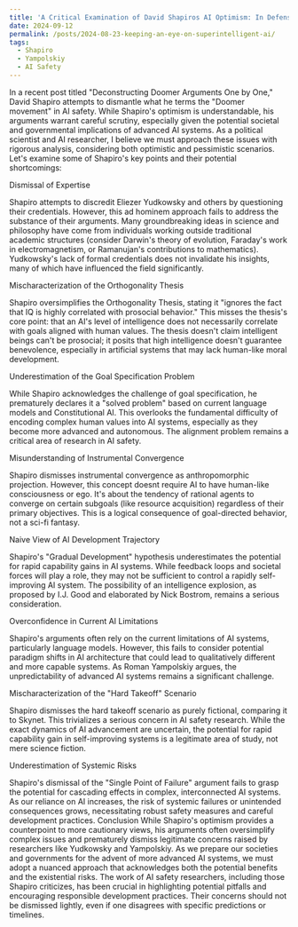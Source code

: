 ```yaml
---
title: 'A Critical Examination of David Shapiros AI Optimism: In Defense of Cautionary Voices'
date: 2024-09-12
permalink: /posts/2024-08-23-keeping-an-eye-on-superintelligent-ai/
tags:
  - Shapiro
  - Yampolskiy
  - AI Safety
---
```


In a recent post titled "Deconstructing Doomer Arguments One by One," David Shapiro attempts to dismantle what he terms the "Doomer movement" in AI safety. While Shapiro's optimism is understandable, his arguments warrant careful scrutiny, especially given the potential societal and governmental implications of advanced AI systems.
As a political scientist and AI researcher, I believe we must approach these issues with rigorous analysis, considering both optimistic and pessimistic scenarios. Let's examine some of Shapiro's key points and their potential shortcomings:

Dismissal of Expertise

Shapiro attempts to discredit Eliezer Yudkowsky and others by questioning their credentials. However, this ad hominem approach fails to address the substance of their arguments. Many groundbreaking ideas in science and philosophy have come from individuals working outside traditional academic structures (consider Darwin's theory of evolution, Faraday's work in electromagnetism, or Ramanujan's contributions to mathematics). Yudkowsky's lack of formal credentials does not invalidate his insights, many of which have influenced the field significantly.

Mischaracterization of the Orthogonality Thesis

Shapiro oversimplifies the Orthogonality Thesis, stating it "ignores the fact that IQ is highly correlated with prosocial behavior." This misses the thesis's core point: that an AI's level of intelligence does not necessarily correlate with goals aligned with human values. The thesis doesn't claim intelligent beings can't be prosocial; it posits that high intelligence doesn't guarantee benevolence, especially in artificial systems that may lack human-like moral development.

Underestimation of the Goal Specification Problem

While Shapiro acknowledges the challenge of goal specification, he prematurely declares it a "solved problem" based on current language models and Constitutional AI. This overlooks the fundamental difficulty of encoding complex human values into AI systems, especially as they become more advanced and autonomous. The alignment problem remains a critical area of research in AI safety.

Misunderstanding of Instrumental Convergence

Shapiro dismisses instrumental convergence as anthropomorphic projection. However, this concept doesnt require AI to have human-like consciousness or ego. It's about the tendency of rational agents to converge on certain subgoals (like resource acquisition) regardless of their primary objectives. This is a logical consequence of goal-directed behavior, not a sci-fi fantasy.

Naive View of AI Development Trajectory

Shapiro's "Gradual Development" hypothesis underestimates the potential for rapid capability gains in AI systems. While feedback loops and societal forces will play a role, they may not be sufficient to control a rapidly self-improving AI system. The possibility of an intelligence explosion, as proposed by I.J. Good and elaborated by Nick Bostrom, remains a serious consideration.

Overconfidence in Current AI Limitations

Shapiro's arguments often rely on the current limitations of AI systems, particularly language models. However, this fails to consider potential paradigm shifts in AI architecture that could lead to qualitatively different and more capable systems. As Roman Yampolskiy argues, the unpredictability of advanced AI systems remains a significant challenge.

Mischaracterization of the "Hard Takeoff" Scenario

Shapiro dismisses the hard takeoff scenario as purely fictional, comparing it to Skynet. This trivializes a serious concern in AI safety research. While the exact dynamics of AI advancement are uncertain, the potential for rapid capability gain in self-improving systems is a legitimate area of study, not mere science fiction.

Underestimation of Systemic Risks

Shapiro's dismissal of the "Single Point of Failure" argument fails to grasp the potential for cascading effects in complex, interconnected AI systems. As our reliance on AI increases, the risk of systemic failures or unintended consequences grows, necessitating robust safety measures and careful development practices.
Conclusion
While Shapiro's optimism provides a counterpoint to more cautionary views, his arguments often oversimplify complex issues and prematurely dismiss legitimate concerns raised by researchers like Yudkowsky and Yampolskiy. As we prepare our societies and governments for the advent of more advanced AI systems, we must adopt a nuanced approach that acknowledges both the potential benefits and the existential risks.
The work of AI safety researchers, including those Shapiro criticizes, has been crucial in highlighting potential pitfalls and encouraging responsible development practices. Their concerns should not be dismissed lightly, even if one disagrees with specific predictions or timelines.
